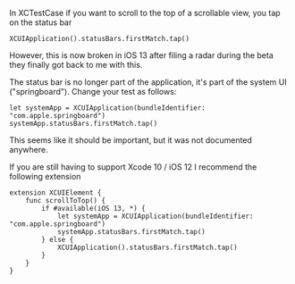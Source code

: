 <!--
Title: Scroll to top in Xcode 11 / iOS 13 UI Testing
Description: Apple failed to document this change
Date: 2019/08/08
Template: post
Blog: true
-->

In XCTestCase if you want to scroll to the top of a scrollable view, you 
tap on the status bar

    XCUIApplication().statusBars.firstMatch.tap()

However, this is now broken in iOS 13 after filing a radar during the beta
they finally got back to me with this.

The status bar is no longer part of the application, it's part of the system 
UI ("springboard"). Change your test as follows:

    let systemApp = XCUIApplication(bundleIdentifier: "com.apple.springboard")
    systemApp.statusBars.firstMatch.tap()

This seems like it should be important, but it was not documented anywhere.

If you are still having to support Xcode 10 / iOS 12 I recommend the following
extension

    extension XCUIElement {
        func scrollToTop() {
            if #available(iOS 13, *) {
                let systemApp = XCUIApplication(bundleIdentifier: "com.apple.springboard")
                systemApp.statusBars.firstMatch.tap()
            } else {
                XCUIApplication().statusBars.firstMatch.tap()
            }
        }
    }